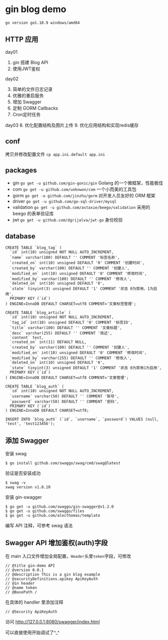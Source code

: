 # gin blog demo

`go version go1.18.9 windows/amd64`

## HTTP 应用
day01

1. gin 搭建 Blog API
2. 使用JWT鉴权

day02

3. 简单的文件日志记录
4. 优雅的重启服务
5. 增加 Swagger
6. 定制 GORM Callbacks
7. Cron定时任务

day03
8. 优化配置结构及图片上传
9. 优化应用结构和实现redis缓存


## conf

拷贝并修改配置文件
`cp app.ini.default app.ini`

## packages

- gin `go get -u github.com/gin-gonic/gin` Golang 的一个微框架，性能极佳
- com `go get -u github.com/unknwon/com` 一个小而美的工具包
- gorm `go get -u github.com/jinzhu/gorm` 对开发人员友好的 ORM 框架
- driver `go get -u github.com/go-sql-driver/mysql`
- validation `go get -u github.com/astaxie/beego/validation` 采用的 beego 的表单验证库
- jwt `go get -u github.com/dgrijalva/jwt-go` 身份校验

## database

```
CREATE TABLE `blog_tag` (
  `id` int(10) unsigned NOT NULL AUTO_INCREMENT,
  `name` varchar(100) DEFAULT '' COMMENT '标签名称',
  `created_on` int(10) unsigned DEFAULT '0' COMMENT '创建时间',
  `created_by` varchar(100) DEFAULT '' COMMENT '创建人',
  `modified_on` int(10) unsigned DEFAULT '0' COMMENT '修改时间',
  `modified_by` varchar(100) DEFAULT '' COMMENT '修改人',
  `deleted_on` int(10) unsigned DEFAULT '0',
  `state` tinyint(3) unsigned DEFAULT '1' COMMENT '状态 0为禁用、1为启用',
  PRIMARY KEY (`id`)
) ENGINE=InnoDB DEFAULT CHARSET=utf8 COMMENT='文章标签管理';

CREATE TABLE `blog_article` (
  `id` int(10) unsigned NOT NULL AUTO_INCREMENT,
  `tag_id` int(10) unsigned DEFAULT '0' COMMENT '标签ID',
  `title` varchar(100) DEFAULT '' COMMENT '文章标题',
  `desc` varchar(255) DEFAULT '' COMMENT '简述',
  `content` text,
  `created_on` int(11) DEFAULT NULL,
  `created_by` varchar(100) DEFAULT '' COMMENT '创建人',
  `modified_on` int(10) unsigned DEFAULT '0' COMMENT '修改时间',
  `modified_by` varchar(255) DEFAULT '' COMMENT '修改人',
  `deleted_on` int(10) unsigned DEFAULT '0',
  `state` tinyint(3) unsigned DEFAULT '1' COMMENT '状态 0为禁用1为启用',
  PRIMARY KEY (`id`)
) ENGINE=InnoDB DEFAULT CHARSET=utf8 COMMENT='文章管理';

CREATE TABLE `blog_auth` (
  `id` int(10) unsigned NOT NULL AUTO_INCREMENT,
  `username` varchar(50) DEFAULT '' COMMENT '账号',
  `password` varchar(50) DEFAULT '' COMMENT '密码',
  PRIMARY KEY (`id`)
) ENGINE=InnoDB DEFAULT CHARSET=utf8;

INSERT INTO `blog_auth` (`id`, `username`, `password`) VALUES (null, 'test', 'test123456');
```

## 添加 Swagger

安装 swag

```
$ go install github.com/swaggo/swag/cmd/swag@latest
```

验证是否安装成功

```
$ swag -v
swag version v1.8.10
```

安装 gin-swagger

```
$ go get -u github.com/swaggo/gin-swagger@v1.2.0
$ go get -u github.com/swaggo/files
$ go get -u github.com/alecthomas/template
```

编写 API 注释，可参考 swag 语法

## Swagger API 增加鉴权(auth)字段

在 main 入口文件增加全局配置，`Header`头里`token`字段，可修改

```
// @title gin-demo API
// @version 0.0.1
// @description This is a gin blog example
// @securityDefinitions.apikey ApiKeyAuth
// @in header
// @name token
// @BasePath /
```

在具体的 handler 里添加注释

```
// @Security ApiKeyAuth
```

访问 http://127.0.0.1:8080/swagger/index.html

可以直接使用开始调试了^\_^
